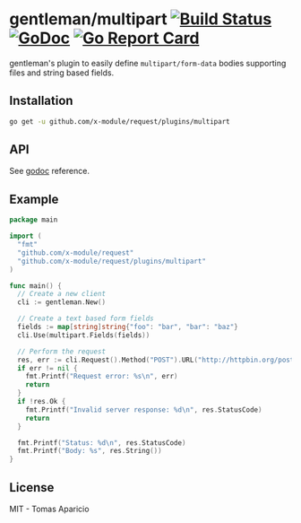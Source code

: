 # gentleman/multipart [![Build Status](https://travis-ci.org/h2non/gentleman.png)](https://travis-ci.org/h2non/gentleman) [![GoDoc](https://godoc.org/github.com/h2non/gentleman/plugins/multipart?status.svg)](https://godoc.org/github.com/h2non/gentleman/plugins/multipart) [![Go Report Card](https://goreportcard.com/badge/github.com/h2non/gentleman)](https://goreportcard.com/report/github.com/h2non/gentleman)

gentleman's plugin to easily define `multipart/form-data` bodies supporting files and string based fields.

## Installation

```bash
go get -u github.com/x-module/request/plugins/multipart
```

## API

See [godoc](https://godoc.org/github.com/h2non/gentleman/plugins/multipart) reference.

## Example

```go
package main

import (
  "fmt"
  "github.com/x-module/request"
  "github.com/x-module/request/plugins/multipart"
)

func main() {
  // Create a new client
  cli := gentleman.New()

  // Create a text based form fields
  fields := map[string]string{"foo": "bar", "bar": "baz"}
  cli.Use(multipart.Fields(fields))

  // Perform the request
  res, err := cli.Request().Method("POST").URL("http://httpbin.org/post").Send()
  if err != nil {
    fmt.Printf("Request error: %s\n", err)
    return
  }
  if !res.Ok {
    fmt.Printf("Invalid server response: %d\n", res.StatusCode)
    return
  }

  fmt.Printf("Status: %d\n", res.StatusCode)
  fmt.Printf("Body: %s", res.String())
}
```

## License

MIT - Tomas Aparicio
